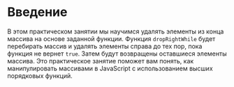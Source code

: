 # Введение

В этом практическом занятии мы научимся удалять элементы из конца массива на основе заданной функции. Функция `dropRightWhile` будет перебирать массив и удалять элементы справа до тех пор, пока функция не вернет `true`. Затем будут возвращены оставшиеся элементы массива. Это практическое занятие поможет вам понять, как манипулировать массивами в JavaScript с использованием высших порядковых функций.
